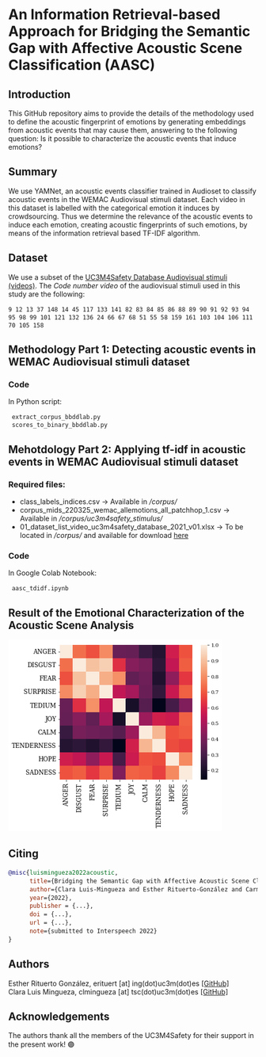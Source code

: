 # An Information Retrieval-based Approach for Bridging the Semantic Gap with Affective Acoustic Scene Classification (AASC)

## Introduction
This GitHub repository aims to provide the details of the methodology used to define the acoustic fingerprint of emotions by generating embeddings from acoustic
events that may cause them, answering to the following question: Is it possible to characterize the acoustic events that induce emotions? 

## Summary
We use YAMNet, an acoustic events classifier trained in Audioset to classify acoustic events in the WEMAC Audiovisual stimuli dataset. Each video in this dataset is labelled with the categorical emotion it induces by crowdsourcing. Thus we determine the relevance of the acoustic events to induce each emotion, creating acoustic fingerprints of such emotions, by means of the information retrieval based
TF-IDF algorithm. 

## Dataset
We use a subset of the <a href = "https://arxiv.org/abs/2203.00456">UC3M4Safety Database Audiovisual stimuli (videos)</a>. 
The <i>Code number video</i> of the audiovisual stimuli used in this study are the following:
```
9 12 13 37 148 14 45 117 133 141 82 83 84 85 86 88 89 90 91 92 93 94 95 98 99 101 121 132 136 24 66 67 68 51 55 58 159 161 103 104 106 111 70 105 158 
```
## Methodology Part 1: Detecting acoustic events in WEMAC Audiovisual stimuli dataset

### Code 
In Python script:
```
 extract_corpus_bbddlab.py
 scores_to_binary_bbddlab.py
```

## Mehotdology Part 2: Applying tf-idf in acoustic events in WEMAC Audiovisual stimuli dataset

### Required files: 
<ul>
  <li>class_labels_indices.csv -> Available in <i>/corpus/</i></li>
  <li>corpus_mids_220325_wemac_allemotions_all_patchhop_1.csv -> Available in <i>/corpus/uc3m4safety_stimulus/</i> </li>
  <li>01_dataset_list_video_uc3m4safety_database_2021_v01.xlsx -> To be located in <i>/corpus/</i> and available for download <a href="https://doi.org/10.21950/LUO1IZ">here</a></li>
</ul>

### Code 
In Google Colab Notebook:
```
 aasc_tdidf.ipynb
```
## Result of the Emotional Characterization of the Acoustic Scene Analysis
![Heatmap of emotion embeddings](https://github.com/erituert/acoustic_information_retrieval/blob/main/imgs/heatmap_emotions.png)

## Citing 
```bibtex
@misc{luismingueza2022acoustic,
      title={Bridging the Semantic Gap with Affective Acoustic Scene Classification: an Information Retrieval-based Approach}, 
      author={Clara Luis-Mingueza and Esther Rituerto-González and Carmen Peláez-Moreno},
      year={2022},
      publisher = {...}, 
      doi = {...},
      url = {...},
      note={submitted to Interspeech 2022}
}
```

## Authors
Esther Rituerto González, erituert [at] ing(dot)uc3m(dot)es <a href="https://github.com/erituert/">[GitHub]</a> <br />
Clara Luis Mingueza, clmingueza [at] tsc(dot)uc3m(dot)es <a href="https://github.com/clm-empatia">[GitHub]</a> <br />

## Acknowledgements 
The authors thank all the members of the UC3M4Safety for their support in the present work! 🟣
